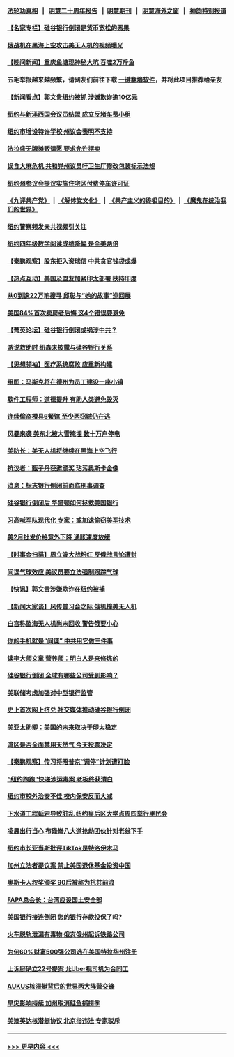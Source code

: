 #### [法轮功真相](https://github.com/gfw-breaker/truth/blob/master/README.md?t=0) &nbsp;&nbsp;|&nbsp;&nbsp; [明慧二十周年报告](https://github.com/gfw-breaker/mh-reports/blob/master/README.md?t=0) &nbsp;&nbsp;|&nbsp;&nbsp;[明慧期刊](https://github.com/gfw-breaker/mh-qikan) &nbsp;&nbsp;|&nbsp;&nbsp; [明慧海外之窗](https://github.com/gfw-breaker/mh-news/blob/master/README.md?t=0) &nbsp;&nbsp;|&nbsp;&nbsp; [神韵特别报道](https://github.com/gfw-breaker/mh-news/blob/master/shenyun.md?t=0)
#### [【名家专栏】硅谷银行倒闭是货币宽松的恶果](../pages/nsc412/n13950703.md?t=03162143) 
#### [俄战机在黑海上空攻击美无人机的视频曝光](../pages/nsc412/n13951558.md?t=03162143) 
#### [【晚间新闻】重庆鱼塘现神秘大坑 吞噬2万斤鱼](../pages/nsc412/n13951354.md?t=03162143) 
#### 五毛举报越来越频繁，请网友们前往下载 [一键翻墙软件](https://github.com/gfw-breaker/ssr-accounts)，并将此项目推荐给亲友
#### [【新闻看点】郭文贵纽约被抓 涉嫌欺诈逾10亿元](../pages/nsc412/n13951291.md?t=03162143) 
#### [纽约与新泽西国会议员结盟 成立反堵车费小组](../pages/nsc412/n13951285.md?t=03162143) 
#### [纽约市增设特许学校 州议会表明不支持](../pages/nsc412/n13951289.md?t=03162143) 
#### [法拉盛无牌摊贩请愿 要求允许摆卖](../pages/nsc412/n13951309.md?t=03162143) 
#### [误食大麻危机 共和党州议员吁卫生厅修改包装标示法规](../pages/nsc412/n13951312.md?t=03162143) 
#### [纽约州参议会提议实施住宅区付费停车许可证](../pages/nsc412/n13951305.md?t=03162143) 
#### [《九评共产党》](https://github.com/begood0513/9ping.md/blob/master/README.md) &nbsp;|&nbsp; [《解体党文化》](../../../../jtdwh.md/blob/master/README.md)  &nbsp;|&nbsp; [《共产主义的终极目的》](../../../../gczydzjmd.md/blob/master/README.md) &nbsp;|&nbsp; [《魔鬼在统治我们的世界》](../../../../mgztzwmdsj.md/blob/master/README.md) 
#### [纽约警察频发亲共视频引关注](../pages/nsc412/n13951299.md?t=03162143) 
#### [纽约四年级数学阅读成绩降幅 是全美两倍](../pages/nsc412/n13951281.md?t=03162143) 
#### [【秦鹏观察】股东拒入资瑞信 中共贪官钱袋或爆](../pages/nsc412/n13951144.md?t=03162143) 
#### [【热点互动】美国及盟友加紧印太部署 扶持印度](../pages/nsc412/n13951138.md?t=03162143) 
#### [从0到逾22万笔搜寻 邱彰与“她的故事”巡回展](../pages/nsc412/n13951212.md?t=03162143) 
#### [美国84%首次卖房者后悔 这4个错误要避免](../pages/nsc412/n13951133.md?t=03162143) 
#### [【菁英论坛】硅谷银行倒闭或祸涉中共？](../pages/nsc412/n13951098.md?t=03162143) 
#### [游说救助时 纽森未披露与硅谷银行关系](../pages/nsc412/n13951179.md?t=03162143) 
#### [【思想领袖】医疗系统腐败 应重新构建](../pages/nsc412/n13929071.md?t=03162143) 
#### [组图：马斯克将在德州为员工建设一座小镇](../pages/nsc412/n13950869.md?t=03162143) 
#### [软件工程师：道德提升 有助人类避免毁灭](../pages/nsc412/n13950134.md?t=03162143) 
#### [连续偷盗橙县6餐馆 至少两窃贼仍在逃](../pages/nsc412/n13951087.md?t=03162143) 
#### [风暴来袭 美东北被大雪掩埋 数十万户停电](../pages/nsc412/n13951066.md?t=03162143) 
#### [美防长：美无人机将继续在黑海上空飞行](../pages/nsc412/n13951022.md?t=03162143) 
#### [抗议者：甄子丹获邀颁奖 玷污奥斯卡金像](../pages/nsc412/n13951073.md?t=03162143) 
#### [消息：标志银行倒闭前面临刑事调查](../pages/nsc412/n13951016.md?t=03162143) 
#### [硅谷银行倒闭后 华盛顿如何拯救美国银行](../pages/nsc412/n13951021.md?t=03162143) 
#### [习高喊军队现代化 专家：或加速偷窃美军技术](../pages/nsc412/n13950930.md?t=03162143) 
#### [美2月批发价格意外下降 通胀速度放缓](../pages/nsc412/n13950966.md?t=03162143) 
#### [【时事金扫描】周立波大战粉红 反俄战言论遭封](../pages/nsc412/n13950462.md?t=03162143) 
#### [间谍气球效应 美议员要立法强制跟踪气球](../pages/nsc412/n13950906.md?t=03162143) 
#### [【快讯】郭文贵涉嫌欺诈在纽约被捕](../pages/nsc412/n13950970.md?t=03162143) 
#### [【新闻大家谈】风传普习会之际 俄机撞美无人机](../pages/nsc412/n13950870.md?t=03162143) 
#### [白宫称坠海无人机尚未回收 警告俄要小心](../pages/nsc412/n13950759.md?t=03162143) 
#### [你的手机就是“间谍” 中共用它做三件事](../pages/nsc412/n13950101.md?t=03162143) 
#### [读李大师文章 营养师：明白人是来修炼的](../pages/nsc412/n13949637.md?t=03162143) 
#### [硅谷银行倒闭 全球有哪些公司受到影响？](../pages/nsc412/n13950704.md?t=03162143) 
#### [美联储考虑加强对中型银行监管](../pages/nsc412/n13950507.md?t=03162143) 
#### [史上首次网上挤兑 社交媒体推动硅谷银行倒闭](../pages/nsc412/n13950554.md?t=03162143) 
#### [美亚太助卿：美国的未来取决于印太稳定](../pages/nsc412/n13950494.md?t=03162143) 
#### [湾区是否全面禁用天然气  今天投票决定](../pages/nsc412/n13950537.md?t=03162143) 
#### [【秦鹏观察】传习将晤普京“调停”计划遭打脸](../pages/nsc412/n13950325.md?t=03162143) 
#### [“纽约跑跑”快递涉运毒案 老板终获清白](../pages/nsc412/n13950442.md?t=03162143) 
#### [纽约市校外治安不佳 校内保安反而大减](../pages/nsc412/n13950469.md?t=03162143) 
#### [下水道工程延宕导致脏乱 纽约皇后区大学点周四举行里民会](../pages/nsc412/n13950500.md?t=03162143) 
#### [凌晨出行当心 布碌崙八大道抢劫团伙针对老翁下手](../pages/nsc412/n13950438.md?t=03162143) 
#### [纽约市长亚当斯批评TikTok是特洛伊木马](../pages/nsc412/n13950436.md?t=03162143) 
#### [加州立法者提议案 禁止美国退休基金投资中国](../pages/nsc412/n13950527.md?t=03162143) 
#### [奥斯卡人权奖颁奖 90后被称为抗共前浪](../pages/nsc412/n13950493.md?t=03162143) 
#### [FAPA总会长：台湾应设国土安全部](../pages/nsc412/n13950461.md?t=03162143) 
#### [美国银行接连倒闭 您的银行存款投保了吗?](../pages/nsc412/n13950422.md?t=03162143) 
#### [火车脱轨泄漏有毒物 俄亥俄州起诉铁路公司](../pages/nsc412/n13950330.md?t=03162143) 
#### [为何60%财富500强公司选在美国特拉华州注册](../pages/nsc412/n13950290.md?t=03162143) 
#### [上诉庭确立22号提案 允Uber视司机为合同工](../pages/nsc412/n13950351.md?t=03162143) 
#### [AUKUS核潜艇背后的世界两大阵营交锋](../pages/nsc412/n13950184.md?t=03162143) 
#### [旱灾影响持续 加州取消鲑鱼捕捞季](../pages/nsc412/n13950294.md?t=03162143) 
#### [美澳英达核潜艇协议 北京指违法 专家驳斥](../pages/nsc412/n13950189.md?t=03162143) 

----
#### [ >>> 更早内容 <<< ](../indexes/nsc412-earlier.md)
